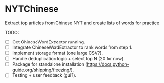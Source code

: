 # NYTChinese
Extract top articles from Chinese NYT and create lists of words for practice

TODO:
- [ ] Get ChineseWordExtractor running.
- [ ] Integrate ChineseWordExtractor to rank words from step 1.
- [ ] Implement storage format (one large CSV?).
- [ ] Handle deduplication logic + select top N (20 for now).
- [ ] Package for standalone installation (https://docs.python-guide.org/shipping/freezing/).
- [ ] Testing + user feedback (gui?).
